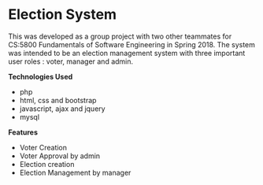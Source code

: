 # Election System

This was developed as a group project with two other teammates for CS:5800 Fundamentals of Software Engineering in Spring 2018. The system was intended to be an election management system with three important user roles : voter, manager and admin.

**Technologies Used**
- php
- html, css and bootstrap
- javascript, ajax and jquery
- mysql

**Features**
- Voter Creation
- Voter Approval by admin
- Election creation
- Election Management by manager
